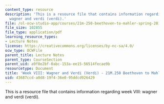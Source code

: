```yaml
---
content_type: resource
description: 'This is a resource file that contains information regarding week VIII:
  wagner and verdi (verdi).'
file: /ol-ocw-studio-app/courses/21m-250-beethoven-to-mahler-spring-2014/43687ccda0d819f436e095ddcd926429_MIT21M_250S14_Week_VIII.pdf
file_size: 102855
file_type: application/pdf
learning_resource_types:
- Lecture Notes
license: https://creativecommons.org/licenses/by-nc-sa/4.0/
ocw_type: OCWFile
parent_title: Lecture Notes
parent_type: CourseSection
parent_uid: a9f8e2bf-0abc-153a-ee15-56514fecae9b
resourcetype: Document
title: 'Week VIII: Wagner and Verdi (Verdi) - 21M.250 Beethoven to Mahler Spring 2014'
uid: 43687ccd-a0d8-19f4-36e0-95ddcd926429
---
```

This is a resource file that contains information regarding week VIII: wagner and verdi (verdi).